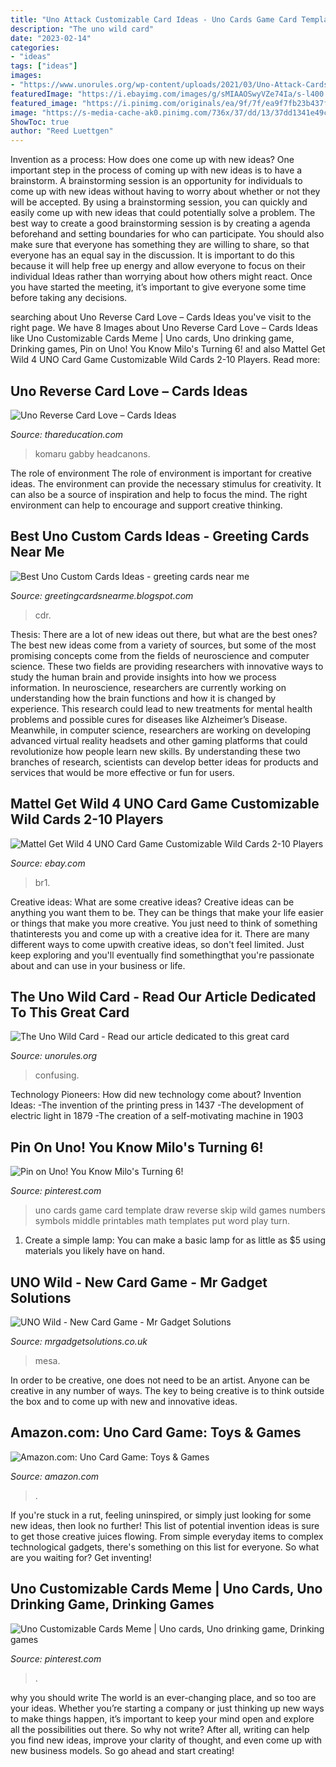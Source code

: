 ```yaml
---
title: "Uno Attack Customizable Card Ideas - Uno Cards Game Card Template Draw Reverse Skip Wild Games Numbers Symbols Middle Printables Math Templates Put Word Play Turn"
description: "The uno wild card"
date: "2023-02-14"
categories:
- "ideas"
tags: ["ideas"]
images:
- "https://www.unorules.org/wp-content/uploads/2021/03/Uno-Attack-Cards-All-cards-980x980.png"
featuredImage: "https://i.ebayimg.com/images/g/sMIAAOSwyVZe74Ia/s-l400.jpg"
featured_image: "https://i.pinimg.com/originals/ea/9f/7f/ea9f7fb23b437feeffda9ffd1590fb74.jpg"
image: "https://s-media-cache-ak0.pinimg.com/736x/37/dd/13/37dd1341e49c277e86c7c8c2cfef78eb.jpg"
ShowToc: true
author: "Reed Luettgen"
---
```



Invention as a process: How does one come up with new ideas?
One important step in the process of coming up with new ideas is to have a brainstorm. A brainstorming session is an opportunity for individuals to come up with new ideas without having to worry about whether or not they will be accepted. By using a brainstorming session, you can quickly and easily come up with new ideas that could potentially solve a problem. 
The best way to create a good brainstorming session is by creating a agenda beforehand and setting boundaries for who can participate. You should also make sure that everyone has something they are willing to share, so that everyone has an equal say in the discussion. It is important to do this because it will help free up energy and allow everyone to focus on their individual Ideas rather than worrying about how others might react. Once you have started the meeting, it’s important to give everyone some time before taking any decisions.

	

		
searching about Uno Reverse Card Love – Cards Ideas you've visit to the right page. We have 8 Images about Uno Reverse Card Love – Cards Ideas like Uno Customizable Cards Meme | Uno cards, Uno drinking game, Drinking games, Pin on Uno! You Know Milo&#039;s Turning 6! and also Mattel Get Wild 4 UNO Card Game Customizable Wild Cards 2-10 Players. Read more:
		
    
## Uno Reverse Card Love – Cards Ideas

<img loading=lazy src="https://i.pinimg.com/originals/ea/9f/7f/ea9f7fb23b437feeffda9ffd1590fb74.jpg" onerror="this.onerror=null;this.src='https://tse1.mm.bing.net/th?id=OIP.3oFnXjVdYXUS4aHZBcuEcwHaLF&amp;pid=15.1';" alt="Uno Reverse Card Love – Cards Ideas">

_Source: thareducation.com_

>komaru gabby headcanons. 

	

The role of environment
The role of environment is important for creative ideas. The environment can provide the necessary stimulus for creativity. It can also be a source of inspiration and help to focus the mind. The right environment can help to encourage and support creative thinking.

    
## Best Uno Custom Cards Ideas - Greeting Cards Near Me

<img loading=lazy src="https://s-media-cache-ak0.pinimg.com/736x/37/dd/13/37dd1341e49c277e86c7c8c2cfef78eb.jpg" onerror="this.onerror=null;this.src='https://tse2.mm.bing.net/th?id=OIP.KJbyA2o86fyMtk-Slh298QHaKP&amp;pid=15.1';" alt="Best Uno Custom Cards Ideas - greeting cards near me">

_Source: greetingcardsnearme.blogspot.com_

>cdr. 

	

Thesis: There are a lot of new ideas out there, but what are the best ones?
The best new ideas come from a variety of sources, but some of the most promising concepts come from the fields of neuroscience and computer science. These two fields are providing researchers with innovative ways to study the human brain and provide insights into how we process information. In neuroscience, researchers are currently working on understanding how the brain functions and how it is changed by experience. This research could lead to new treatments for mental health problems and possible cures for diseases like Alzheimer’s Disease. Meanwhile, in computer science, researchers are working on developing advanced virtual reality headsets and other gaming platforms that could revolutionize how people learn new skills. By understanding these two branches of research, scientists can develop better ideas for products and services that would be more effective or fun for users.

    
## Mattel Get Wild 4 UNO Card Game Customizable Wild Cards 2-10 Players

<img loading=lazy src="https://i.ebayimg.com/images/g/sMIAAOSwyVZe74Ia/s-l400.jpg" onerror="this.onerror=null;this.src='https://tse1.mm.bing.net/th?id=OIP.Kc6JhVuvb2AslwDqql5gDAAAAA&amp;pid=15.1';" alt="Mattel Get Wild 4 UNO Card Game Customizable Wild Cards 2-10 Players">

_Source: ebay.com_

>br1. 

	

Creative ideas: What are some creative ideas?
Creative ideas can be anything you want them to be. They can be things that make your life easier or things that make you more creative. You just need to think of something thatinterests you and come up with a creative idea for it. There are many different ways to come upwith creative ideas, so don't feel limited. Just keep exploring and you'll eventually find somethingthat you're passionate about and can use in your business or life.

    
## The Uno Wild Card - Read Our Article Dedicated To This Great Card

<img loading=lazy src="https://www.unorules.org/wp-content/uploads/2021/03/Uno-Attack-Cards-All-cards-980x980.png" onerror="this.onerror=null;this.src='https://tse1.mm.bing.net/th?id=OIP.8PhrKU_wO4ISwMr5O9CYfAHaHa&amp;pid=15.1';" alt="The Uno Wild Card - Read our article dedicated to this great card">

_Source: unorules.org_

>confusing. 

	

Technology Pioneers: How did new technology come about?
Invention Ideas: 
-The invention of the printing press in 1437 
-The development of electric light in 1879 
-The creation of a self-motivating machine in 1903

    
## Pin On Uno! You Know Milo&#039;s Turning 6!

<img loading=lazy src="https://i.pinimg.com/originals/28/66/61/286661cc978b80d61620918d1677c92c.jpg" onerror="this.onerror=null;this.src='https://tse1.mm.bing.net/th?id=OIP.yggjy4-d46sCbZaXX4J7HwAAAA&amp;pid=15.1';" alt="Pin on Uno! You Know Milo&#039;s Turning 6!">

_Source: pinterest.com_

>uno cards game card template draw reverse skip wild games numbers symbols middle printables math templates put word play turn. 

	

1. Create a simple lamp: You can make a basic lamp for as little as $5 using materials you likely have on hand.

    
## UNO Wild - New Card Game - Mr Gadget Solutions

<img loading=lazy src="https://mrgadgetsolutions.co.uk/wp-content/uploads/2019/11/UNO-Wild1.jpg" onerror="this.onerror=null;this.src='https://tse1.mm.bing.net/th?id=OIP.Dv4cAxwAGyWrIwP21l258wHaE6&amp;pid=15.1';" alt="UNO Wild - New Card Game - Mr Gadget Solutions">

_Source: mrgadgetsolutions.co.uk_

>mesa. 

	

In order to be creative, one does not need to be an artist. Anyone can be creative in any number of ways. The key to being creative is to think outside the box and to come up with new and innovative ideas.

    
## Amazon.com: Uno Card Game: Toys &amp; Games

<img loading=lazy src="https://images-na.ssl-images-amazon.com/images/G/01/aplusautomation/vendorimages/ca43000a-228a-4eeb-b4b1-738d021bcc30.jpg._CB273417247_.jpg" onerror="this.onerror=null;this.src='https://tse4.mm.bing.net/th?id=OIP.jK-fqha1LRJV91QYt_w2AwHaJc&amp;pid=15.1';" alt="Amazon.com: Uno Card Game: Toys &amp; Games">

_Source: amazon.com_

>. 

	

If you're stuck in a rut, feeling uninspired, or simply just looking for some new ideas, then look no further! This list of potential invention ideas is sure to get those creative juices flowing. From simple everyday items to complex technological gadgets, there's something on this list for everyone. So what are you waiting for? Get inventing!

    
## Uno Customizable Cards Meme | Uno Cards, Uno Drinking Game, Drinking Games

<img loading=lazy src="https://i.pinimg.com/736x/d3/a9/e4/d3a9e4b274f6b7fdb319021334146358.jpg" onerror="this.onerror=null;this.src='https://tse2.mm.bing.net/th?id=OIP.kRPM0TCOq1OncQyA2WqB2wHaGp&amp;pid=15.1';" alt="Uno Customizable Cards Meme | Uno cards, Uno drinking game, Drinking games">

_Source: pinterest.com_

>. 

	

why you should write
The world is an ever-changing place, and so too are your ideas. Whether you’re starting a company or just thinking up new ways to make things happen, it’s important to keep your mind open and explore all the possibilities out there. So why not write? After all, writing can help you find new ideas, improve your clarity of thought, and even come up with new business models. So go ahead and start creating!

